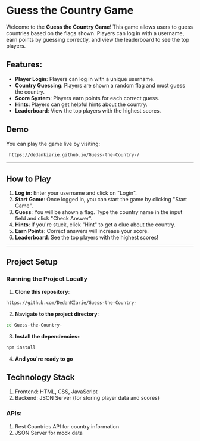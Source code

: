 # Guess the Country Game

Welcome to the **Guess the Country Game**! This game allows users to guess countries based on the flags shown. Players can log in with a username, earn points by guessing correctly, and view the leaderboard to see the top players.

## Features:
- **Player Login**: Players can log in with a unique username.
- **Country Guessing**: Players are shown a random flag and must guess the country.
- **Score System**: Players earn points for each correct guess.
- **Hints**: Players can get helpful hints about the country.
- **Leaderboard**: View the top players with the highest scores.

## Demo

You can play the game live by visiting:
```sh
 https://dedankiarie.github.io/Guess-the-Country-/
```
---

## How to Play

1. **Log in**: Enter your username and click on "Login".
2. **Start Game**: Once logged in, you can start the game by clicking "Start Game".
3. **Guess**: You will be shown a flag. Type the country name in the input field and click "Check Answer".
4. **Hints**: If you're stuck, click "Hint" to get a clue about the country.
5. **Earn Points**: Correct answers will increase your score.
6. **Leaderboard**: See the top players with the highest scores!

---

## Project Setup

### Running the Project Locally

1. **Clone this repository**:
 ```sh
 https://github.com/DedanKIarie/Guess-the-Country-
 ```
2. **Navigate to the project directory**:
```sh
cd Guess-the-Country-
```
3. **Install the dependencies:**:
```sh
npm install
```
4. **And you're ready to go**

## Technology Stack
1. Frontend: HTML, CSS, JavaScript
2. Backend: JSON Server (for storing player data and scores)

### APIs:

1. Rest Countries API for country information
2. JSON Server for mock data

